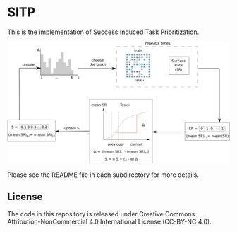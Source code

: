 # SITP

This is the implementation of Success Induced Task Prioritization.

![Forging phase](doc/Meta-SITP.png)

Please see the README file in each subdirectory for more details.

## License
The code in this repository is released under Creative Commons Attribution-NonCommercial 4.0 International License (CC-BY-NC 4.0).